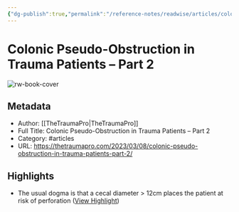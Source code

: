 ```yaml
---
{"dg-publish":true,"permalink":"/reference-notes/readwise/articles/colonic-pseudo-obstruction-in-trauma-patients-part-2/"}
---
```


# Colonic Pseudo-Obstruction in Trauma Patients – Part 2

![rw-book-cover](https://readwise-assets.s3.amazonaws.com/static/images/article4.6bc1851654a0.png)

## Metadata
- Author: [[TheTraumaPro\|TheTraumaPro]]
- Full Title: Colonic Pseudo-Obstruction in Trauma Patients – Part 2
- Category: #articles
- URL: https://thetraumapro.com/2023/03/08/colonic-pseudo-obstruction-in-trauma-patients-part-2/

## Highlights
- The usual dogma is that a cecal diameter > 12cm places the patient at risk of perforation ([View Highlight](https://read.readwise.io/read/01gv3j8vmxvz3khgtp55jbd9gs))
